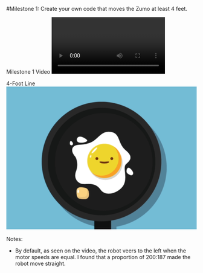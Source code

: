 #Milestone 1: Create your own code that moves the Zumo at least 4 feet.

Milestone 1 Video
![](../Media/Milestone1.mp4)

4-Foot Line
![](../gif.gif)

Notes: 
- By default, as seen on the video, the robot veers to the left when the motor speeds are equal. I found that a proportion of 200:187 made the robot move straight.